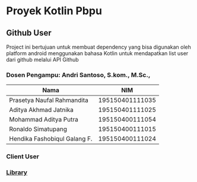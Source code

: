 # Proyek Kotlin Pbpu

## Github User
Project ini bertujuan untuk membuat dependency yang bisa digunakan oleh platform android menggunakan bahasa Kotlin untuk mendapatkan list user dari github melalui API Github

### Dosen Pengampu: Andri Santoso, S.kom., M.Sc.,

| Nama | NIM |
| --- | --- |
| Prasetya Naufal Rahmandita | 195150401111035 |
| Aditya Akhmad Jatnika | 195150401111025 |
| Mohammad Aditya Putra | 195150400111054 |
| Ronaldo Simatupang | 195150400111015 |
| Hendika Fashobiqul Galang F. | 195150400111024 |

### Client User
### [Library](https://github.com/adityajatnika/githubuserslibrary)
